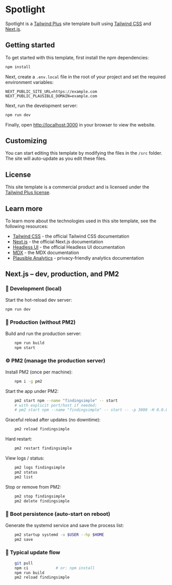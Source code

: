 # Spotlight

Spotlight is a [Tailwind Plus](https://tailwindcss.com/plus) site template built using [Tailwind CSS](https://tailwindcss.com) and [Next.js](https://nextjs.org).

## Getting started

To get started with this template, first install the npm dependencies:

```bash
npm install
```

Next, create a `.env.local` file in the root of your project and set the required environment variables:

```
NEXT_PUBLIC_SITE_URL=https://example.com
NEXT_PUBLIC_PLAUSIBLE_DOMAIN=example.com
```

Next, run the development server:

```bash
npm run dev
```

Finally, open [http://localhost:3000](http://localhost:3000) in your browser to view the website.

## Customizing

You can start editing this template by modifying the files in the `/src` folder. The site will auto-update as you edit these files.

## License

This site template is a commercial product and is licensed under the [Tailwind Plus license](https://tailwindcss.com/plus/license).

## Learn more

To learn more about the technologies used in this site template, see the following resources:

- [Tailwind CSS](https://tailwindcss.com/docs) - the official Tailwind CSS documentation
- [Next.js](https://nextjs.org/docs) - the official Next.js documentation
- [Headless UI](https://headlessui.dev) - the official Headless UI documentation
- [MDX](https://mdxjs.com) - the MDX documentation
- [Plausible Analytics](https://plausible.io/docs) - privacy-friendly analytics documentation


## Next.js – dev, production, and PM2

### 🔧 Development (local)
Start the hot-reload dev server:

```bash
npm run dev
```

### 🚀 Production (without PM2)
Build and run the production server:
```bash
    npm run build
    npm start
```

### ⚙️ PM2 (manage the production server)
Install PM2 (once per machine):
```bash
    npm i -g pm2
```

Start the app under PM2:
```bash
    pm2 start npm --name "findingsimple" -- start
    # with explicit port/host if needed:
    # pm2 start npm --name "findingsimple" -- start -- -p 3000 -H 0.0.0.0
```

Graceful reload after updates (no downtime):
```bash
    pm2 reload findingsimple
```

Hard restart:
```bash
    pm2 restart findingsimple
```

View logs / status:
```bash
    pm2 logs findingsimple
    pm2 status
    pm2 list
```

Stop or remove from PM2:
```bash
    pm2 stop findingsimple
    pm2 delete findingsimple
```

### 🧰 Boot persistence (auto-start on reboot)

Generate the systemd service and save the process list:
```bash
    pm2 startup systemd -u $USER --hp $HOME
    pm2 save
```

### 🔄 Typical update flow
```bash
    git pull
    npm ci            # or: npm install
    npm run build
    pm2 reload findingsimple
```
